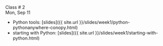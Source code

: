 
<div class="lecture2">



<div class="column_date">
<p markdown="block">

Class # 2 <br> 
Mon, Sep 11 

</p>
</div>



<div class="column_materials" >
<p markdown="block">

* Python tools: [slides]({{ site.url }}/slides/week1/python-pythonanywhere-conopy.html) 
* starting with Python: [slides]({{ site.url }}/slides/week1/starting-with-python.html) 


</p>
</div>



<div class="column_assign">
<p markdown="block">

      


</p>
</div>

</div>
